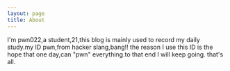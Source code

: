 ```yaml
---
layout: page
title: About
---
```


  I'm pwn022,a student,21,this blog is mainly used to record my daily study.my ID pwn,from hacker slang,bang!!
the reason I use this ID is the hope that one day,can "pwn" everything.to that end I will keep going.
  that's all.
